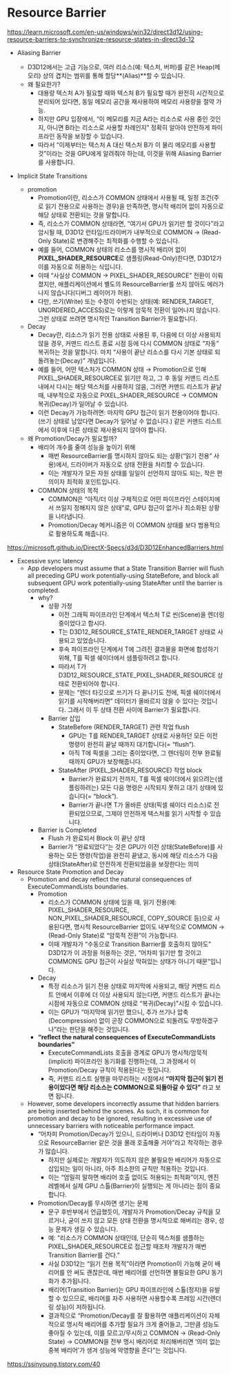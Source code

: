 # Resource Barrier

https://learn.microsoft.com/en-us/windows/win32/direct3d12/using-resource-barriers-to-synchronize-resource-states-in-direct3d-12
* Aliasing Barrier
  * D3D12에서는 고급 기능으로, 여러 리소스(예: 텍스처, 버퍼)를 같은 Heap(메모리) 상의 겹치는 범위를 통해 할당**(Alias)**할 수 있습니다.
  * 왜 필요한가?
    * 대용량 텍스처 A가 필요할 때와 텍스처 B가 필요할 때가 완전히 시간적으로 분리되어 있다면, 동일 메모리 공간을 재사용하여 메모리 사용량을 절약 가능.
    * 하지만 GPU 입장에서, “이 메모리를 지금 A라는 리소스로 사용 중인 것인지, 아니면 B라는 리소스로 사용할 차례인지” 정확히 알아야 안전하게 파이프라인 동작을 보장할 수 있습니다.
    * 따라서 “이제부터는 텍스처 A 대신 텍스처 B가 이 물리 메모리를 사용할 것”이라는 것을 GPU에게 알려줘야 하는데, 이것을 위해 Aliasing Barrier를 사용합니다.

* Implicit State Transitions
  * promotion
    * Promotion이란, 리소스가 COMMON 상태에서 사용될 때, 일정 조건(주로 읽기 전용으로 사용하는 경우)을 만족하면, 명시적 배리어 없이 자동으로 해당 상태로 전환되는 것을 말합니다.
    * 즉, 리소스가 COMMON 상태라면, “여기서 GPU가 읽기만 할 것이다”라고 암시될 때, D3D12 런타임/드라이버가 내부적으로 COMMON → (Read-Only State)로 변경해주는 최적화를 수행할 수 있습니다.
    * 예를 들어, COMMON 상태의 리소스를 명시적 배리어 없이 **PIXEL_SHADER_RESOURCE**로 샘플링(Read-Only)한다면, D3D12가 이를 자동으로 허용하는 식입니다.
    * 이때 “사실상 COMMON → PIXEL_SHADER_RESOURCE” 전환이 이뤄졌지만, 애플리케이션에서 별도의 ResourceBarrier를 쓰지 않아도 에러가 나지 않습니다(디버그 레이어가 허용).
    * 다만, 쓰기(Write) 또는 수정이 수반되는 상태(예: RENDER_TARGET, UNORDERED_ACCESS)로는 이렇게 암묵적 전환이 일어나지 않습니다. 그런 상태로 쓰려면 명시적인 Transition Barrier가 필요합니다.
  * Decay
    * Decay란, 리소스가 읽기 전용 상태로 사용된 후, 다음에 더 이상 사용되지 않을 경우, 커맨드 리스트 종료 시점 등에 다시 COMMON 상태로 “자동” 복귀하는 것을 말합니다. 마치 “사용이 끝난 리소스를 다시 기본 상태로 되돌려놓는(Decay)” 개념입니다.
    * 예를 들어, 어떤 텍스처가 COMMON 상태 → Promotion으로 인해 PIXEL_SHADER_RESOURCE로 읽기만 하고, 그 후 동일 커맨드 리스트 내에서 다시는 해당 텍스처를 사용하지 않음, 그러면 커맨드 리스트가 끝날 때, 내부적으로 자동으로 PIXEL_SHADER_RESOURCE → COMMON 복귀(Decay)가 일어날 수 있습니다.
    * 이런 Decay가 가능하려면: 마지막 GPU 접근이 읽기 전용이어야 합니다. (쓰기 상태로 남았다면 Decay가 일어날 수 없습니다.) 같은 커맨드 리스트에서 이후에 다른 상태로 재사용되지 않아야 합니다.
  * 왜 Promotion/Decay가 필요할까?
    * 배리어 개수를 줄여 성능을 높이기 위해
      * 매번 ResourceBarrier를 명시하지 않아도 되는 상황(“읽기 전용” 사용)에서, 드라이버가 자동으로 상태 전환을 처리할 수 있습니다.
      * 이는 개발자가 모든 자원 상태를 일일이 선언하지 않아도 되는, 작은 편의이자 최적화 포인트입니다.
    * COMMON 상태의 목적
      * COMMON은 “아직/더 이상 구체적으로 어떤 파이프라인 스테이지에서 쓰일지 정해지지 않은 상태”로, GPU 접근이 없거나 최소화된 상황을 나타냅니다.
      * Promotion/Decay 메커니즘은 이 COMMON 상태를 보다 범용적으로 활용하도록 해줍니다.

https://microsoft.github.io/DirectX-Specs/d3d/D3D12EnhancedBarriers.html
* Excessive sync latency
  * App developers must assume that a State Transition Barrier will flush all preceding GPU work potentially-using StateBefore, and block all subsequent GPU work potentially-using StateAfter until the barrier is completed.
    * why?
      * 상황 가정
        * 이전 그래픽 파이프라인 단계에서 텍스처 T로 씬(Scene)을 렌더링 중이었다고 합시다.
        * T는 D3D12_RESOURCE_STATE_RENDER_TARGET 상태로 사용되고 있었습니다.
        * 후속 파이프라인 단계에서 T에 그려진 결과물을 화면에 합성하기 위해, T를 픽셀 쉐이더에서 샘플링하려고 합니다.
        * 따라서 T가 D3D12_RESOURCE_STATE_PIXEL_SHADER_RESOURCE 상태로 전환되어야 합니다.
        * 문제는 “렌더 타깃으로 쓰기가 다 끝나기도 전에, 픽셀 쉐이더에서 읽기를 시작해버리면” 데이터가 올바르지 않을 수 있다는 것입니다. 그래서 이 두 상태 전환 사이에 Barrier가 필요합니다.
      * Barrier 삽입
        * StateBefore (RENDER_TARGET) 관련 작업 flush
          * GPU는 T를 RENDER_TARGET 상태로 사용하던 모든 이전 명령이 완전히 끝날 때까지 대기합니다(= “flush”).
          * 아직 T에 픽셀을 그리는 중이었다면, 그 렌더링이 전부 완료될 때까지 GPU가 보장해줍니다.
        * StateAfter (PIXEL_SHADER_RESOURCE) 작업 block
          * Barrier가 완료되기 전까지, T를 픽셀 쉐이더에서 읽으려는(샘플링하려는) 모든 다음 명령은 시작되지 못하고 대기 상태에 있습니다(= “block”).
          * Barrier가 끝나면 T가 올바른 상태(픽셀 쉐이더 리소스)로 전환되었으므로, 그제야 안전하게 텍스처를 읽기 시작할 수 있습니다.
    * Barrier is Completed    
      * Flush 가 완료되서 Block 이 끝난 상태
      * Barrier가 “완료되었다”는 것은 GPU가 이전 상태(StateBefore)를 사용하는 모든 명령(작업)을 완전히 끝냈고, 동시에 해당 리소스가 다음 상태(StateAfter)로 안전하게 전환되었음을 보장한다는 의미
* Resource State Promotion and Decay
  * Promotion and decay reflect the natural consequences of ExecuteCommandLists boundaries.
    * Promotion
      * 리소스가 COMMON 상태에 있을 때, 읽기 전용(예: PIXEL_SHADER_RESOURCE, NON_PIXEL_SHADER_RESOURCE, COPY_SOURCE 등)으로 사용된다면, 명시적 ResourceBarrier 없이도 내부적으로 COMMON → (Read-Only State)로 “암묵적 전환”이 가능합니다.
      * 이때 개발자가 “수동으로 Transition Barrier를 호출하지 않아도” D3D12가 이 과정을 허용하는 것은, “어차피 읽기만 할 것이고 COMMON도 GPU 접근이 사실상 막혀있는 상태가 아니기 때문”입니다.
    * Decay
      * 특정 리소스가 읽기 전용 상태로 마지막에 사용되고, 해당 커맨드 리스트 안에서 이후에 더 이상 사용되지 않는다면, 커맨드 리스트가 끝나는 시점에 자동으로 COMMON 상태로 “복귀(Decay)”시킬 수 있습니다.
      * 이는 GPU가 “마지막에 읽기만 했으니, 추가 쓰기나 압축(Decompression) 없이 곧장 COMMON으로 되돌려도 무방하겠구나”라는 판단을 해주는 것입니다.
    * **“reflect the natural consequences of ExecuteCommandLists boundaries”**
      * ExecuteCommandLists 호출을 경계로 GPU가 명시적/암묵적(implicit) 파이프라인 동기화를 진행하는데, 그 과정에서 이 Promotion/Decay 규칙이 적용된다는 뜻입니다.
      * 즉, 커맨드 리스트 실행을 마무리하는 시점에서 **“마지막 접근이 읽기 전용이었다면 해당 리소스는 COMMON으로 되돌아갈 수 있다”** 라고 보면 됩니다.
  * However, some developers incorrectly assume that hidden barriers are being inserted behind the scenes. As such, it is common for promotion and decay to be ignored, resulting in excessive use of unnecessary barriers with noticeable performance impact.
    * “어차피 Promotion/Decay가 있으니, 드라이버나 D3D12 런타임이 자동으로 ResourceBarrier 같은 것을 몰래 호출해줄 거야”라고 착각하는 경우가 많습니다.
      * 하지만 실제로는 개발자가 의도하지 않은 불필요한 배리어가 자동으로 삽입되는 일이 아니라, 아주 최소한의 규칙만 적용하는 것입니다.
      * 이는 “엄밀히 말하면 배리어 호출 없이도 허용되는 최적화”이지, 엔진 레벨에서 실제 GPU 스톨(Barrier)이 실행되는 게 아니라는 점이 중요합니다.
    * Promotion/Decay를 무시하면 생기는 문제
      * 문구 후반부에서 언급했듯이, 개발자가 Promotion/Decay 규칙을 모르거나, 굳이 쓰지 않고 모든 상태 전환을 명시적으로 해버리는 경우, 성능 문제가 생길 수 있습니다.
      * 예: “리소스가 COMMON 상태인데, 단순히 텍스처를 샘플하는 PIXEL_SHADER_RESOURCE로 접근할 때조차 개발자가 매번 Transition Barrier를 건다.”
      * 사실 D3D12는 “읽기 전용 목적”이라면 Promotion이 가능해 굳이 배리어를 안 써도 괜찮은데, 매번 배리어를 선언하면 불필요한 GPU 동기화가 추가됩니다.
      * 배리어(Transition Barrier)는 GPU 파이프라인에 스톨(정지)을 유발할 수 있으므로, 배리어를 자주 사용하면 사용할수록 프레임 시간(렌더링 성능)이 저하됩니다.
      * 결과적으로 “Promotion/Decay를 잘 활용하면 애플리케이션이 자체적으로 명시적 배리어를 추가할 필요가 크게 줄어들고, 그만큼 성능도 좋아질 수 있는데, 이를 모르고/무시하고 COMMON → (Read-Only State) → COMMON을 전부 명시 배리어로 처리해버리면 ‘의미 없는 중복 배리어’가 생겨 성능에 악영향을 준다”는 것입니다.

https://ssinyoung.tistory.com/40

